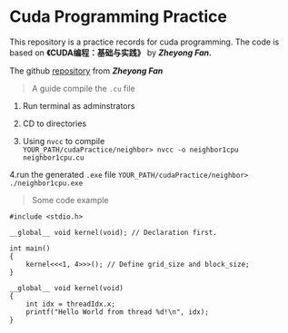 <h1>Cuda Programming Practice</h1>
<p>
This repository is a practice records for cuda programming.
The code is based on <strong>《CUDA编程：基础与实践》</strong> by <strong><em>Zheyong Fan.</em></strong>
</p>

The github [repository](https://github.com/brucefan1983/CUDA-Programming) from <strong><em>Zheyong Fan</em></strong>

> A guide compile the <code>.cu</code> file

1. Run terminal as adminstrators  
   
2. CD to directories  
   
3. Using `nvcc` to compile  
`YOUR_PATH/cudaPractice/neighbor> nvcc -o neighbor1cpu neighbor1cpu.cu`  

4.run the generated `.exe` file
`YOUR_PATH/cudaPractice/neighbor> ./neighbor1cpu.exe`  

> Some code example

    #include <stdio.h>
    
    __global__ void kernel(void); // Declaration first.

    int main()
    {
        kernel<<<1, 4>>>(); // Define grid_size and block_size;
    }

    __global__ void kernel(void)
    {
        int idx = threadIdx.x;
        printf("Hello World from thread %d!\n", idx);
    }


